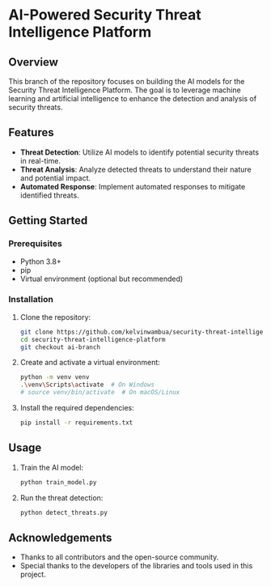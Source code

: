 # AI-Powered Security Threat Intelligence Platform

## Overview
This branch of the repository focuses on building the AI models for the Security Threat Intelligence Platform. The goal is to leverage machine learning and artificial intelligence to enhance the detection and analysis of security threats.

## Features
- **Threat Detection**: Utilize AI models to identify potential security threats in real-time.
- **Threat Analysis**: Analyze detected threats to understand their nature and potential impact.
- **Automated Response**: Implement automated responses to mitigate identified threats.

## Getting Started

### Prerequisites
- Python 3.8+
- pip
- Virtual environment (optional but recommended)

### Installation
1. Clone the repository:
    ```sh
    git clone https://github.com/kelvinwambua/security-threat-intelligence-platform.git
    cd security-threat-intelligence-platform
    git checkout ai-branch
    ```

2. Create and activate a virtual environment:
    ```sh
    python -m venv venv
    .\venv\Scripts\activate  # On Windows
    # source venv/bin/activate  # On macOS/Linux
    ```

3. Install the required dependencies:
    ```sh
    pip install -r requirements.txt
    ```

## Usage
1. Train the AI model:
    ```sh
    python train_model.py
    ```

2. Run the threat detection:
    ```sh
    python detect_threats.py
    ```



## Acknowledgements
- Thanks to all contributors and the open-source community.
- Special thanks to the developers of the libraries and tools used in this project.